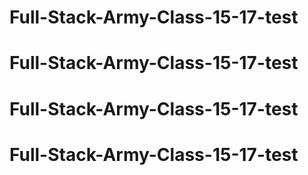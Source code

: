 # Full-Stack-Army-Class-15-17-test
# Full-Stack-Army-Class-15-17-test
# Full-Stack-Army-Class-15-17-test
# Full-Stack-Army-Class-15-17-test

